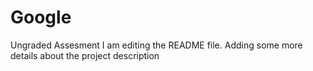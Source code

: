 # Google
Ungraded Assesment
I am editing the README file. Adding some more details about the project description

